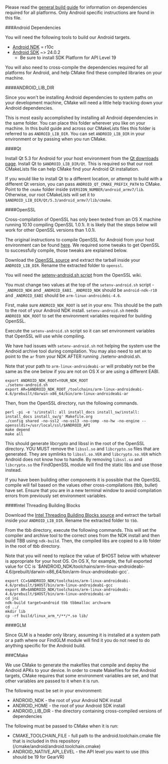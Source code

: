 Please read the [general build guide](BUILD.md) for information on dependencies required for all platforms. Only Android specific instructions are found in this file.

###Android Dependencies

You will need the following tools to build our Android targets.

* [Android NDK](https://developer.android.com/tools/sdk/ndk/index.html) = r10c
* [Android SDK](http://developer.android.com/sdk/installing/index.html) ~> 24.0.2
  * Be sure to install SDK Platform for API Level 19

You will also need to cross-compile the dependencies required for all platforms for Android, and help CMake find these compiled libraries on your machine.

####ANDROID_LIB_DIR

Since you won't be installing Android dependencies to system paths on your development machine, CMake will need a little help tracking down your Android dependencies. 

This is most easily accomplished by installing all Android dependencies in the same folder. You can place this folder wherever you like on your machine. In this build guide and across our CMakeLists files this folder is referred to as `ANDROID_LIB_DIR`. You can set `ANDROID_LIB_DIR` in your environment or by passing when you run CMake.

####Qt

Install Qt 5.3 for Android for your host environment from the [Qt downloads page](http://www.qt.io/download/). Install Qt to ``$ANDROID_LIB_DIR/Qt``. This is required so that our root CMakeLists file can help CMake find your Android Qt installation.

If you would like to install Qt to a different location, or attempt to build with a different Qt version, you can pass `ANDROID_QT_CMAKE_PREFIX_PATH` to CMake. Point to the `cmake` folder inside `$VERSION_NUMBER/android_armv7/lib`. Otherwise, our root CMakeLists will set it to `$ANDROID_LIB_DIR/Qt/5.3/android_armv7/lib/cmake`.

####OpenSSL

Cross-compilation of OpenSSL has only been tested from an OS X machine running 10.10 compiling OpenSSL 1.0.1i. It is likely that the steps below will work for other OpenSSL versions than 1.0.1i.

The original instructions to compile OpenSSL for Android from your host environment can be found [here](http://wiki.openssl.org/index.php/Android). We required some tweaks to get OpenSSL to successfully compile, those tweaks are explained below.

Download the [OpenSSL source](https://www.openssl.org/source/) and extract the tarball inside your `ANDROID_LIB_DIR`. Rename the extracted folder to `openssl`.

You will need the [setenv-android.sh script](http://wiki.openssl.org/index.php/File:Setenv-android.sh) from the OpenSSL wiki. 

You must change two values at the top of the `setenv-android.sh` script - `_ANDROID_NDK` and `_ANDROID_EABI`.
`_ANDROID_NDK` should be `android-ndk-r10` and `_ANDROID_EABI` should be `arm-linux-androidebi-4.6`.

First, make sure `ANDROID_NDK_ROOT` is set in your env. This should be the path to the root of your Android NDK install. `setenv-android.sh` needs `ANDROID_NDK_ROOT` to set the environment variables required for building OpenSSL.

Execute the `setenv-android.sh` script so it can set environment variables that OpenSSL will use while compiling.

We have had issues with `setenv-android.sh` not helping the system use the Android archive tool during compilation. You may also need to set `AR` to point to the `ar` from your NDK AFTER running ./setenv-android.sh. 

Note that your path to `arm-linux-androideabi-ar` will probably not be the same as the one below if you are not on OS X or are using a different EABI.

```
export ANDROID_NDK_ROOT=YOUR_NDK_ROOT
./setenv-android.sh
export AR=$ANDROID_NDK_ROOT_/toolchains/arm-linux-androideabi-4.6/prebuilt/darwin-x86_64/bin/arm-linux-androideabi-ar
```

Then, from the OpenSSL directory, run the following commands.

```
perl -pi -e 's/install: all install_docs install_sw/install: install_docs install_sw/g' Makefile.org 
./config shared -no-ssl2 -no-ssl3 -no-comp -no-hw -no-engine --openssldir=/usr/local/ssl/$ANDROID_API 
make depend
make all
```

This should generate libcrypto and libssl in the root of the OpenSSL directory. YOU MUST remove the `libssl.so` and `libcrypto.so` files that are generated. They are symlinks to `libssl.so.VER` and `libcrypto.so.VER` which Android does not know how to handle. By removing `libssl.so` and `libcrypto.so` the FindOpenSSL module will find the static libs and use those instead.

If you have been building other components it is possible that the OpenSSL compile will fail based on the values other cross-compilations (tbb, bullet) have set. Ensure that you are in a new terminal window to avoid compilation errors from previously set environment variables.

####Intel Threading Building Blocks

Download the [Intel Threading Building Blocks source](https://www.threadingbuildingblocks.org/download) and extract the tarball inside your `ANDROID_LIB_DIR`. Rename the extracted folder to `tbb`.

From the tbb directory, execute the following commands. This will set the compiler and archive tool to the correct ones from the NDK install and then build TBB using `ndk-build`. Then, the compiled libs are copied to a lib folder in the root of tbb directory.

Note that you will need to replace the value of $HOST below with whatever is appropriate for your host OS. On OS X, for example, the full exported value for CC is `$ANDROID_NDK/toolchains/arm-linux-androideabi-4.6/prebuilt/darwin-x86_64/bin/arm-linux-androideabi-gcc`.

```
export CC=$ANDROID_NDK/toolchains/arm-linux-androideabi-4.6/prebuilt/$HOST/bin/arm-linux-androideabi-gcc
export AR=$ANDROID_NDK/toolchains/arm-linux-androideabi-4.6/prebuilt/$HOST/bin/arm-linux-androideabi-ar
cd jni
ndk-build target=android tbb tbbmalloc arch=arm
cd ../
mkdir lib
cp -rf build/linux_arm_*/**/*.so lib/
```

####GLM

Since GLM is a header only library, assuming it is installed at a system path or a path where our FindGLM module will find it you do not need to do anything specific for the Android build.

###CMake

We use CMake to generate the makefiles that compile and deploy the Android APKs to your device. In order to create Makefiles for the Android targets, CMake requires that some environment variables are set, and that other variables are passed to it when it is run.

The following must be set in your environment:

* ANDROID_NDK - the root of your Android NDK install
* ANDROID_HOME - the root of your Android SDK install
* ANDROID_LIB_DIR - the directory containing cross-compiled versions of dependencies

The following must be passed to CMake when it is run:

* CMAKE_TOOLCHAIN_FILE - full path to the android.toolchain.cmake file that is included in this repository (/cmake/android/android.toolchain.cmake)
* ANDROID_NATIVE_API_LEVEL - the API level you want to use (this should be 19 for GearVR)
